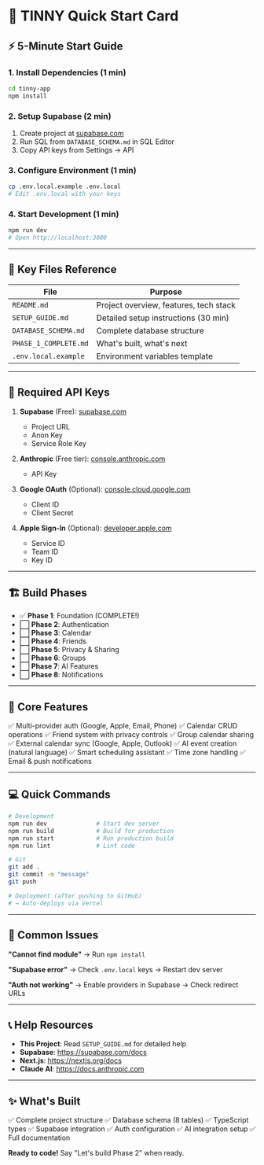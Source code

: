 # 🚀 TINNY Quick Start Card

## ⚡ 5-Minute Start Guide

### 1. Install Dependencies (1 min)
```bash
cd tinny-app
npm install
```

### 2. Setup Supabase (2 min)
1. Create project at [supabase.com](https://supabase.com)
2. Run SQL from `DATABASE_SCHEMA.md` in SQL Editor
3. Copy API keys from Settings → API

### 3. Configure Environment (1 min)
```bash
cp .env.local.example .env.local
# Edit .env.local with your keys
```

### 4. Start Development (1 min)
```bash
npm run dev
# Open http://localhost:3000
```

---

## 📝 Key Files Reference

| File | Purpose |
|------|---------|
| `README.md` | Project overview, features, tech stack |
| `SETUP_GUIDE.md` | Detailed setup instructions (30 min) |
| `DATABASE_SCHEMA.md` | Complete database structure |
| `PHASE_1_COMPLETE.md` | What's built, what's next |
| `.env.local.example` | Environment variables template |

---

## 🔑 Required API Keys

1. **Supabase** (Free): [supabase.com](https://supabase.com)
   - Project URL
   - Anon Key
   - Service Role Key

2. **Anthropic** (Free tier): [console.anthropic.com](https://console.anthropic.com)
   - API Key

3. **Google OAuth** (Optional): [console.cloud.google.com](https://console.cloud.google.com)
   - Client ID
   - Client Secret

4. **Apple Sign-In** (Optional): [developer.apple.com](https://developer.apple.com)
   - Service ID
   - Team ID
   - Key ID

---

## 🏗️ Build Phases

- ✅ **Phase 1**: Foundation (COMPLETE!)
- ⬜ **Phase 2**: Authentication
- ⬜ **Phase 3**: Calendar
- ⬜ **Phase 4**: Friends
- ⬜ **Phase 5**: Privacy & Sharing
- ⬜ **Phase 6**: Groups
- ⬜ **Phase 7**: AI Features
- ⬜ **Phase 8**: Notifications

---

## 🎯 Core Features

✅ Multi-provider auth (Google, Apple, Email, Phone)
✅ Calendar CRUD operations
✅ Friend system with privacy controls
✅ Group calendar sharing
✅ External calendar sync (Google, Apple, Outlook)
✅ AI event creation (natural language)
✅ Smart scheduling assistant
✅ Time zone handling
✅ Email & push notifications

---

## 💻 Quick Commands

```bash
# Development
npm run dev              # Start dev server
npm run build            # Build for production
npm run start            # Run production build
npm run lint             # Lint code

# Git
git add .
git commit -m "message"
git push

# Deployment (after pushing to GitHub)
# → Auto-deploys via Vercel
```

---

## 🐛 Common Issues

**"Cannot find module"**
→ Run `npm install`

**"Supabase error"**
→ Check `.env.local` keys
→ Restart dev server

**"Auth not working"**
→ Enable providers in Supabase
→ Check redirect URLs

---

## 📞 Help Resources

- **This Project**: Read `SETUP_GUIDE.md` for detailed help
- **Supabase**: https://supabase.com/docs
- **Next.js**: https://nextjs.org/docs
- **Claude AI**: https://docs.anthropic.com

---

## ✨ What's Built

✅ Complete project structure
✅ Database schema (8 tables)
✅ TypeScript types
✅ Supabase integration
✅ Auth configuration
✅ AI integration setup
✅ Full documentation

**Ready to code!** Say "Let's build Phase 2" when ready.
